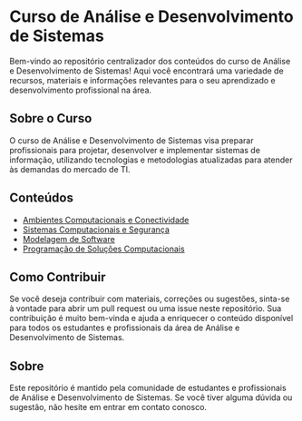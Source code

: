 # Curso de Análise e Desenvolvimento de Sistemas

Bem-vindo ao repositório centralizador dos conteúdos do curso de Análise e Desenvolvimento de Sistemas! Aqui você encontrará uma variedade de recursos, materiais e informações relevantes para o seu aprendizado e desenvolvimento profissional na área.

## Sobre o Curso

O curso de Análise e Desenvolvimento de Sistemas visa preparar profissionais para projetar, desenvolver e implementar sistemas de informação, utilizando tecnologias e metodologias atualizadas para atender às demandas do mercado de TI.

## Conteúdos

- [Ambientes Computacionais e Conectividade]()
- [Sistemas Computacionais e Segurança]()
- [Modelagem de Software]()
- [Programação de Soluções Computacionais]()


## Como Contribuir

Se você deseja contribuir com materiais, correções ou sugestões, sinta-se à vontade para abrir um pull request ou uma issue neste repositório. Sua contribuição é muito bem-vinda e ajuda a enriquecer o conteúdo disponível para todos os estudantes e profissionais da área de Análise e Desenvolvimento de Sistemas.

## Sobre

Este repositório é mantido pela comunidade de estudantes e profissionais de Análise e Desenvolvimento de Sistemas. Se você tiver alguma dúvida ou sugestão, não hesite em entrar em contato conosco.

